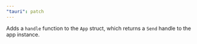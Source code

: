 ```yaml
---
"tauri": patch
---
```


Adds a `handle` function to the `App` struct, which returns a `Send` handle to the app instance.
